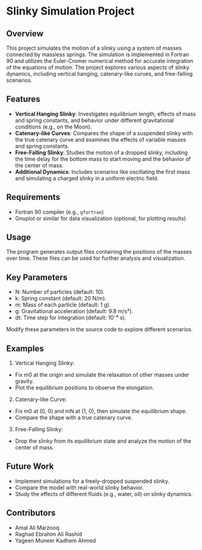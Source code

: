 # Slinky Simulation Project

## Overview
This project simulates the motion of a slinky using a system of masses connected by massless springs. The simulation is implemented in Fortran 90 and utilizes the Euler-Cromer numerical method for accurate integration of the equations of motion. The project explores various aspects of slinky dynamics, including vertical hanging, catenary-like curves, and free-falling scenarios.

## Features
- **Vertical Hanging Slinky**: Investigates equilibrium length, effects of mass and spring constants, and behavior under different gravitational conditions (e.g., on the Moon).
- **Catenary-like Curves**: Compares the shape of a suspended slinky with the true catenary curve and examines the effects of variable masses and spring constants.
- **Free-Falling Slinky**: Studies the motion of a dropped slinky, including the time delay for the bottom mass to start moving and the behavior of the center of mass.
- **Additional Dynamics**: Includes scenarios like oscillating the first mass and simulating a charged slinky in a uniform electric field.

## Requirements
- Fortran 90 compiler (e.g., `gfortran`)
- Gnuplot or similar for data visualization (optional, for plotting results)

## Usage
The program generates output files containing the positions of the masses over time. These files can be used for further analysis and visualization.

## Key Parameters
- N: Number of particles (default: 10).
- k: Spring constant (default: 20 N/m).
- m: Mass of each particle (default: 1 g).
- g: Gravitational acceleration (default: 9.8 m/s²).
- dt: Time step for integration (default: 10⁻⁴ s).

Modify these parameters in the source code to explore different scenarios.

## Examples
1. Vertical Hanging Slinky:
- Fix m0 at the origin and simulate the relaxation of other masses under gravity.
- Plot the equilibrium positions to observe the elongation.

2. Catenary-like Curve:
- Fix m0 at (0, 0) and mN at (1, 0), then simulate the equilibrium shape.
- Compare the shape with a true catenary curve.

3. Free-Falling Slinky:
- Drop the slinky from its equilibrium state and analyze the motion of the center of mass.

## Future Work
- Implement simulations for a freely-dropped suspended slinky.
- Compare the model with real-world slinky behavior.
- Study the effects of different fluids (e.g., water, oil) on slinky dynamics.

## Contributors
- Amal Ali Marzooq
- Raghad Ebrahim Ali Rashid
- Yageen Muneer Kadhem Ahmed
